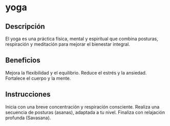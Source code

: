 # yoga 

## Descripción
El yoga es una práctica física, mental y espiritual que combina posturas, respiración y meditación para mejorar el bienestar integral.

## Beneficios
Mejora la flexibilidad y el equilibrio.
Reduce el estrés y la ansiedad.
Fortalece el cuerpo y la mente.

## Instrucciones
Inicia con una breve concentración y respiración consciente.
Realiza una secuencia de posturas (asanas), adaptada a tu nivel.
Finaliza con relajación profunda (Savasana).